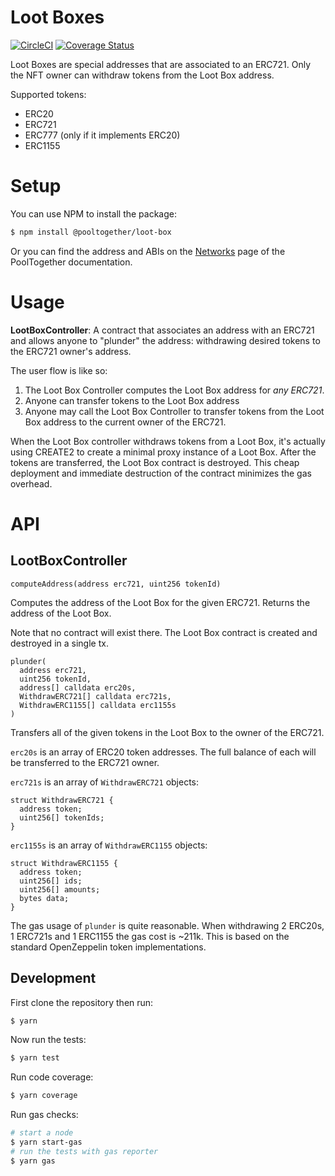 # Loot Boxes

[![CircleCI](https://circleci.com/gh/pooltogether/loot-box.svg?style=svg)](https://circleci.com/gh/pooltogether/loot-box)
[![Coverage Status](https://coveralls.io/repos/github/pooltogether/loot-box/badge.svg?branch=main)](https://coveralls.io/github/pooltogether/loot-box?branch=main)

Loot Boxes are special addresses that are associated to an ERC721.  Only the NFT owner can withdraw tokens from the Loot Box address.

Supported tokens:

- ERC20
- ERC721
- ERC777 (only if it implements ERC20)
- ERC1155

# Setup

You can use NPM to install the package:

```bash
$ npm install @pooltogether/loot-box
```

Or you can find the address and ABIs on the [Networks](https://docs.pooltogether.com/networks) page of the PoolTogether documentation.

# Usage

**LootBoxController**: A contract that associates an address with an ERC721 and allows anyone to "plunder" the address: withdrawing desired tokens to the ERC721 owner's address.

The user flow is like so:

1. The Loot Box Controller computes the Loot Box address for *any ERC721*.
2. Anyone can transfer tokens to the Loot Box address
3. Anyone may call the Loot Box Controller to transfer tokens from the Loot Box address to the current owner of the ERC721.

When the Loot Box controller withdraws tokens from a Loot Box, it's actually using CREATE2 to create a minimal proxy instance of a Loot Box.  After the tokens are transferred, the Loot Box contract is destroyed.  This cheap deployment and immediate destruction of the contract minimizes the gas overhead.

# API

## LootBoxController

```solidity
computeAddress(address erc721, uint256 tokenId)
```

Computes the address of the Loot Box for the given ERC721.  Returns the address of the Loot Box.

Note that no contract will exist there.  The Loot Box contract is created and destroyed in a single tx.

```solidity
plunder(
  address erc721,
  uint256 tokenId,
  address[] calldata erc20s,
  WithdrawERC721[] calldata erc721s,
  WithdrawERC1155[] calldata erc1155s
)
```

Transfers all of the given tokens in the Loot Box to the owner of the ERC721.

`erc20s` is an array of ERC20 token addresses. The full balance of each will be transferred to the ERC721 owner.

`erc721s` is an array of `WithdrawERC721` objects:

```solidity
struct WithdrawERC721 {
  address token;
  uint256[] tokenIds;
}
```

`erc1155s` is an array of `WithdrawERC1155` objects:

```solidity
struct WithdrawERC1155 {
  address token;
  uint256[] ids;
  uint256[] amounts;
  bytes data;
}
```

The gas usage of `plunder` is quite reasonable.  When withdrawing 2 ERC20s, 1 ERC721s and 1 ERC1155 the gas cost is ~211k.  This is based on the standard OpenZeppelin token implementations.

## Development

First clone the repository then run:

```bash
$ yarn
```

Now run the tests:

```bash
$ yarn test
```

Run code coverage:

```bash
$ yarn coverage
```

Run gas checks:

```bash
# start a node
$ yarn start-gas
# run the tests with gas reporter
$ yarn gas
```
